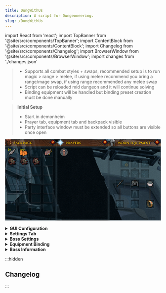 ```yaml
---
title: DungWithUs
description: A script for Dungeoneering.
slug: /DungWithUs
---
```


import React from 'react';
import TopBanner from '@site/src/components/TopBanner';
import ContentBlock from '@site/src/components/ContentBlock';
import Changelog from '@site/src/components/Changelog';
import BrowserWindow from '@site/src/components/BrowserWindow';
import changes from './changes.json'

<TopBanner title="DungWithUs" version="r1.0.0" author="BotWithUs" skill="Dungeoneering">
</TopBanner>

<ContentBlock title="Features">

> - Supports all combat styles + swaps, recommended setup is to run magic > range > melee, if using melee recommend you bring a range/mage swap, if using range recommended any melee swap
> - Script can be reloaded mid dungeon and it will continue solving
> - Binding equipment will be handled but binding preset creation must be done manually

</ContentBlock>

<ContentBlock title="Setup">

> **Initial Setup**
> - Start in demonheim
> - Prayer tab, equipment tab and backpack visible
> - Party interface window must be extended so all buttons are visible once open

![Initial Setup](./img/setup.png)

<details>
<summary><strong>GUI Configuration</strong></summary>

![GUI Config Tab](./img/gui_config.png)

> - **Target floor**: Current floor we will run
> - **Target complexity**: Current floor complexity
> - **Dungeon size**: Dungeon size
> - **Prestige enabled**: When enabled we will prestige once the current progress reaches the set floor

</details>
<details>
<summary><strong>Settings Tab</strong></summary>

![GUI Config Tab](./img/gui_settings.png)

> - **Pickup food**: Pickup and carry this much food during runs
> - **Buy feathers**: Buys feathers for fishing puzzle - must use if you don't have an unlock that doesn't require feathers for fishing
> - **Pickup and bury bones**: Will pickup and burry bones during exploration

</details>

<details>
<summary><strong>Boss Settings</strong></summary>

> - **Nightgazer pillars**: How many pillars we will light, the more damage you have the less pillars you can light.

</details>

<details>
  <summary><strong>Equipment Binding</strong></summary>

  ![Equipment Binding GUI](./img/bindingSetup.png)

  > In the **Equipment** tab, enable **Handle Equipment Binding** to configure your custom gear presets:
  > - **Category Filter**: Select the equipment slot (e.g. MAIN_HAND, HEAD, etc.).
  > - **Style Filter**: Choose a combat style (MELEE, RANGED, MAGIC).
  > - **Tier Filter**: Pick an item tier (e.g. NOVITE – 1, PRIMAL – 10, I know these are melee tiers but they are the same levels for range/magic).
  > 
  > Once your filters are set, select items from the **Available** list and click **Add** to include them in your binding preset. Use **Remove** to delete items from the **To Bind** list. Once item is binded it will be auto-removed from the list to prevent duplicates.

</details>

<details>
<summary><strong>Boss Information</strong></summary>

| Boss Name | Prayer Type(s) | Special Mechanics |
| :---------------------------- | :--------------------- | :----------------------------------------------------------------------------------------------------------------------------------------------------------------------------------------------------------------------------------------------------------------------------------------------------------------------------------------------------------------------- |
| Astea Frostweb | Magic | None |
| Bal'lak the Pummeller | Melee | None |
| Blink | Magic | Periodically becomes unattackable and teleports. Player will move to the center of the room to keep closer to potential pillars. |
| Bulwark Beast | Ranged | Has a shield that must be broken (player will attempt to unequip ranged weapon if one is equipped, then mine the shield if a pickaxe is in the toolbelt). Re-equips ranged weapon after shield is broken. |
| Divine Skinweaver | Magic | Summons monsters and creates tunnels. Tunnels must be blocked. After all monsters are defeated and tunnels blocked, talks to the Divine Skinweaver to complete the fight. |
| Dreadnaut | Melee | None |
| Flesh-Spoiler Haasghenahk | Melee | Two-phase fight. Player will avoid being too close to the boss to avoid taking damage. After the first phase, the boss respawns for a second phase. |
| Gluttonous Behemoth | Magic | Player must stand between the boss and the carcass to block it. |
| Gravecreeper | Magic | Plinth special attack: Player must move away from plinths when they trigger special. |
| Har'Lakk the Riftsplitter | Melee | Player will move to a safe coordinate away from the special attack. |
| Hobgoblin Geomancer | Magic | None |
| Hope Devourer | Magic | None |
| Icy Bones | Magic | None |
| Kal'Ger the Warmonger | Melee | None |
| Lexicus Runewright | Magic | None |
| Luminescent Icefiend | Magic | Icicle attack. Player will move to room corners to avoid damage. |
| Necrolord | Magic | Player will attempt to swap to a non-melee weapon if a melee weapon is equipped and a non-melee weapon is in the backpack. If no suitable swap is found and only a melee weapon is present, the script will leave the dungeon. |
| Night-Gazer Khighorahk | Magic | Pillars of light will be lit. The number of pillars to light can be configured on GUI. |
| Plane-Freezer Lakhrahnaz | Magic | Ice attack. Player will move to avoid. |
| Rammernaut | Melee | Charge attack. Player will move out of the way of the charge. |
| Runebound Behemoth | Varies (Magic/Ranged/Melee) | Script determines player's weapon type to decide which crystal to deactivate. |
| Sagittare | Ranged | If a ranged weapon is equipped, the script will attempt to switch to a melee or magic weapon. If the player is stunned, the script will attempt to use the Freedom ability. |
| Shadow-Forger Ihlakhizan | Melee | None |
| Skeletal Trio | Magic (priority) | Attacks Skeletal Archer, then Skeletal Sorcerer, then Skeletal Warrior. |
| Stomp | Melee | Falling rocks mechanic will move to safe tile. Stone phase: player picks up colored crystals and uses them on corresponding active ones. Will mine debris blocking paths to crystals or stones. |
| To'Kash the Bloodchiller | Magic | If the player is stunned, the script will attempt to use the Freedom ability. |
| Unholy Cursebearer | Ranged | None |
| Warped Gulega | Melee | Special attack. Player will move to a safe coordinate. |
| World-Gorger Shukarhazh | Varies (Magic/Ranged/Melee) | Has three eyes (Warrior, Mage, Ranger). Player will attack the eyes to make the boss vulnerable to the current weapon style. |
| Yk'Lagor the Thunderous | Melee | Magical drag attack: Player attempts to move to a safe position. Earthquake attack: Player attempts to hide behind a pillar. |

</details>

</ContentBlock>

:::hidden

## Changelog

:::

<Changelog changes={changes}>

</Changelog> 